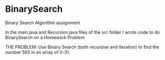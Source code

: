 # BinarySearch
Binary Search Algorithm assignment

In the main.java and Recursion.java files of the src folder I wrote code to do BinarySearch on a Homework Problem

THE PROBLEM:
Use Binary Search (both recursive and iteration) to find the number 565 in an array of 0-31. 
